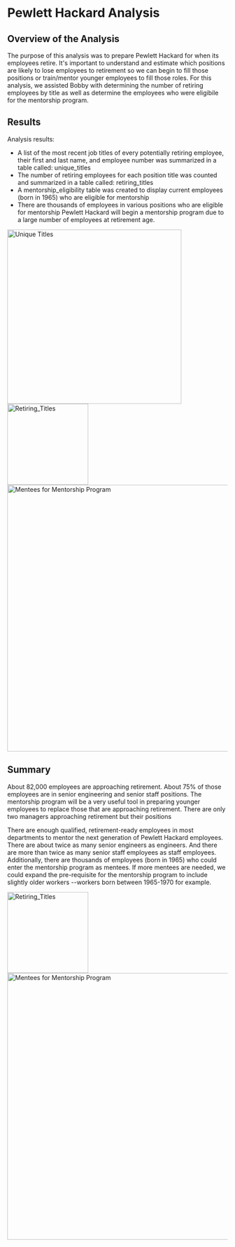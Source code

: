 # Pewlett Hackard Analysis

## Overview of the Analysis

The purpose of this analysis was to prepare Pewlett Hackard for when its employees retire. It's important to understand and estimate which positions are likely to lose employees to retirement so we can begin to fill those positions or train/mentor younger employees to fill those roles. For this analysis, we assisted Bobby with determining the number of retiring employees by title as well as determine the employees who were eligibile for the mentorship program.

## Results

Analysis results:
- A list of the most recent job titles of every potentially retiring employee, their first and last name, and employee number was summarized in a table called: unique_titles
- The number of retiring employees for each position title was counted and summarized in a table called: retiring_titles
- A mentorship_eligibility table was created to display current employees (born in 1965) who are eligible for mentorship
- There are thousands of employees in various positions who are eligible for mentorship
Pewlett Hackard will begin a mentorship program due to a large number of employees at retirement age.

<img width="398" alt="Unique Titles" src="https://user-images.githubusercontent.com/88804543/135532585-e00537dc-d749-42ba-b8cf-89422bb09cfa.png">

<img width="185" alt="Retiring_Titles" src="https://user-images.githubusercontent.com/88804543/135532755-50b115ed-e71f-4c19-b717-4824a3d623de.png">

<img width="609" alt="Mentees for Mentorship Program" src="https://user-images.githubusercontent.com/88804543/135514346-b74532e1-ddbc-4fd3-8e64-b79076043660.png">


## Summary

About 82,000 employees are approaching retirement. About 75% of those employees are in senior engineering and senior staff positions. The mentorship program will be a very useful tool in preparing younger employees to replace those that are approaching retirement. There are only two managers approaching retirement but their positions

There are enough qualified, retirement-ready employees in most departments to mentor the next generation of Pewlett Hackard employees. There are about twice as many senior engineers as engineers. And there are more than twice as many senior staff employees as staff employees. Additionally, there are thousands of employees (born in 1965) who could enter the mentorship program as mentees. If more mentees are needed, we could expand the pre-requisite for the mentorship program to include slightly older workers --workers born between 1965-1970 for example.

<img width="185" alt="Retiring_Titles" src="https://user-images.githubusercontent.com/88804543/135509183-47f68587-a51a-4ce6-b747-0e68cd772f83.png">

<img width="609" alt="Mentees for Mentorship Program" src="https://user-images.githubusercontent.com/88804543/135514346-b74532e1-ddbc-4fd3-8e64-b79076043660.png">


